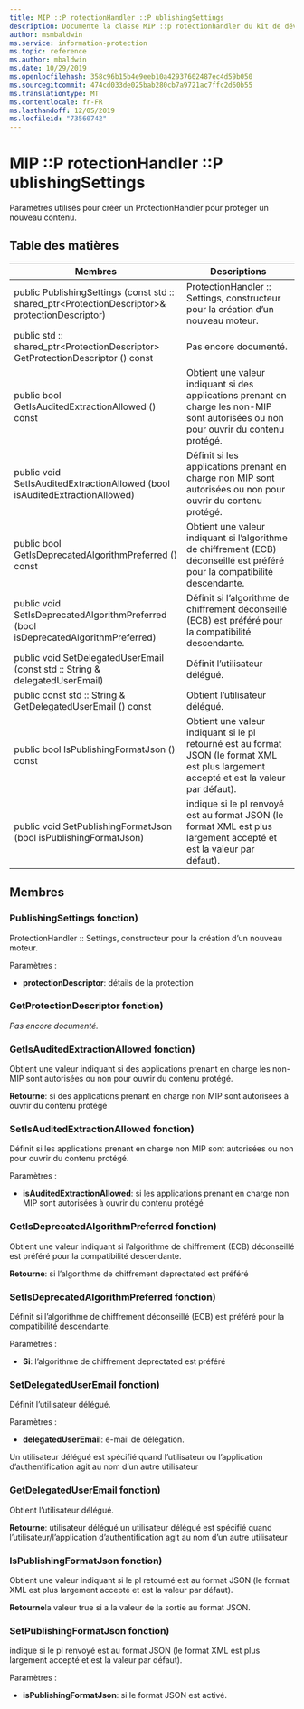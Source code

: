 ```yaml
---
title: MIP ::P rotectionHandler ::P ublishingSettings
description: Documente la classe MIP ::p rotectionhandler du kit de développement logiciel (SDK) Microsoft Information Protection (MIP).
author: msmbaldwin
ms.service: information-protection
ms.topic: reference
ms.author: mbaldwin
ms.date: 10/29/2019
ms.openlocfilehash: 358c96b15b4e9eeb10a42937602487ec4d59b050
ms.sourcegitcommit: 474cd033de025bab280cb7a9721ac7ffc2d60b55
ms.translationtype: MT
ms.contentlocale: fr-FR
ms.lasthandoff: 12/05/2019
ms.locfileid: "73560742"
---
```

# <a name="class-mipprotectionhandlerpublishingsettings"></a>MIP ::P rotectionHandler ::P ublishingSettings 
Paramètres utilisés pour créer un ProtectionHandler pour protéger un nouveau contenu.
  
## <a name="summary"></a>Table des matières
 Membres                        | Descriptions                                
--------------------------------|---------------------------------------------
public PublishingSettings (const std :: shared_ptr\<ProtectionDescriptor\>& protectionDescriptor)  |  ProtectionHandler :: Settings, constructeur pour la création d’un nouveau moteur.
public std :: shared_ptr\<ProtectionDescriptor\> GetProtectionDescriptor () const  | Pas encore documenté.
public bool GetIsAuditedExtractionAllowed () const  |  Obtient une valeur indiquant si des applications prenant en charge les non-MIP sont autorisées ou non pour ouvrir du contenu protégé.
public void SetIsAuditedExtractionAllowed (bool isAuditedExtractionAllowed)  |  Définit si les applications prenant en charge non MIP sont autorisées ou non pour ouvrir du contenu protégé.
public bool GetIsDeprecatedAlgorithmPreferred () const  |  Obtient une valeur indiquant si l’algorithme de chiffrement (ECB) déconseillé est préféré pour la compatibilité descendante.
public void SetIsDeprecatedAlgorithmPreferred (bool isDeprecatedAlgorithmPreferred)  |  Définit si l’algorithme de chiffrement déconseillé (ECB) est préféré pour la compatibilité descendante.
public void SetDelegatedUserEmail (const std :: String & delegatedUserEmail)  |  Définit l’utilisateur délégué.
public const std :: String & GetDelegatedUserEmail () const  |  Obtient l’utilisateur délégué.
public bool IsPublishingFormatJson () const  |  Obtient une valeur indiquant si le pl retourné est au format JSON (le format XML est plus largement accepté et est la valeur par défaut).
public void SetPublishingFormatJson (bool isPublishingFormatJson)  |  indique si le pl renvoyé est au format JSON (le format XML est plus largement accepté et est la valeur par défaut).
  
## <a name="members"></a>Membres
  
### <a name="publishingsettings-function"></a>PublishingSettings fonction)
ProtectionHandler :: Settings, constructeur pour la création d’un nouveau moteur.

Paramètres :  
* **protectionDescriptor**: détails de la protection


  
### <a name="getprotectiondescriptor-function"></a>GetProtectionDescriptor fonction)
_Pas encore documenté._

  
### <a name="getisauditedextractionallowed-function"></a>GetIsAuditedExtractionAllowed fonction)
Obtient une valeur indiquant si des applications prenant en charge les non-MIP sont autorisées ou non pour ouvrir du contenu protégé.

  
**Retourne**: si des applications prenant en charge non MIP sont autorisées à ouvrir du contenu protégé
  
### <a name="setisauditedextractionallowed-function"></a>SetIsAuditedExtractionAllowed fonction)
Définit si les applications prenant en charge non MIP sont autorisées ou non pour ouvrir du contenu protégé.

Paramètres :  
* **isAuditedExtractionAllowed**: si les applications prenant en charge non MIP sont autorisées à ouvrir du contenu protégé


  
### <a name="getisdeprecatedalgorithmpreferred-function"></a>GetIsDeprecatedAlgorithmPreferred fonction)
Obtient une valeur indiquant si l’algorithme de chiffrement (ECB) déconseillé est préféré pour la compatibilité descendante.

  
**Retourne**: si l’algorithme de chiffrement deprectated est préféré
  
### <a name="setisdeprecatedalgorithmpreferred-function"></a>SetIsDeprecatedAlgorithmPreferred fonction)
Définit si l’algorithme de chiffrement déconseillé (ECB) est préféré pour la compatibilité descendante.

Paramètres :  
* **Si**: l’algorithme de chiffrement deprectated est préféré


  
### <a name="setdelegateduseremail-function"></a>SetDelegatedUserEmail fonction)
Définit l’utilisateur délégué.

Paramètres :  
* **delegatedUserEmail**: e-mail de délégation.


Un utilisateur délégué est spécifié quand l’utilisateur ou l’application d’authentification agit au nom d’un autre utilisateur
  
### <a name="getdelegateduseremail-function"></a>GetDelegatedUserEmail fonction)
Obtient l’utilisateur délégué.

  
**Retourne**: utilisateur délégué un utilisateur délégué est spécifié quand l’utilisateur/l’application d’authentification agit au nom d’un autre utilisateur
  
### <a name="ispublishingformatjson-function"></a>IsPublishingFormatJson fonction)
Obtient une valeur indiquant si le pl retourné est au format JSON (le format XML est plus largement accepté et est la valeur par défaut).

  
**Retourne**la valeur true si a la valeur de la sortie au format JSON.
  
### <a name="setpublishingformatjson-function"></a>SetPublishingFormatJson fonction)
indique si le pl renvoyé est au format JSON (le format XML est plus largement accepté et est la valeur par défaut).

Paramètres :  
* **isPublishingFormatJson**: si le format JSON est activé.

